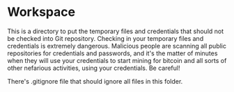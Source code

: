 # Workspace

This is a directory to put the temporary files and credentials that
should not be checked into Git repository. Checking in your temporary
files and credentials is extremely dangerous. Malicious people are 
scanning all public repositories for credentials and passwords, and 
it's the matter of minutes when they will use your credentials to start
mining for bitcoin and all sorts of other nefarious activities, using
your credentials. Be careful!


There's .gitignore file that should ignore all files in this folder.


